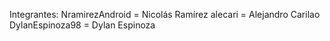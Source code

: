 Integrantes:
NramirezAndroid = Nicolás Ramírez
alecari = Alejandro Carilao
DylanEspinoza98 = Dylan Espinoza
